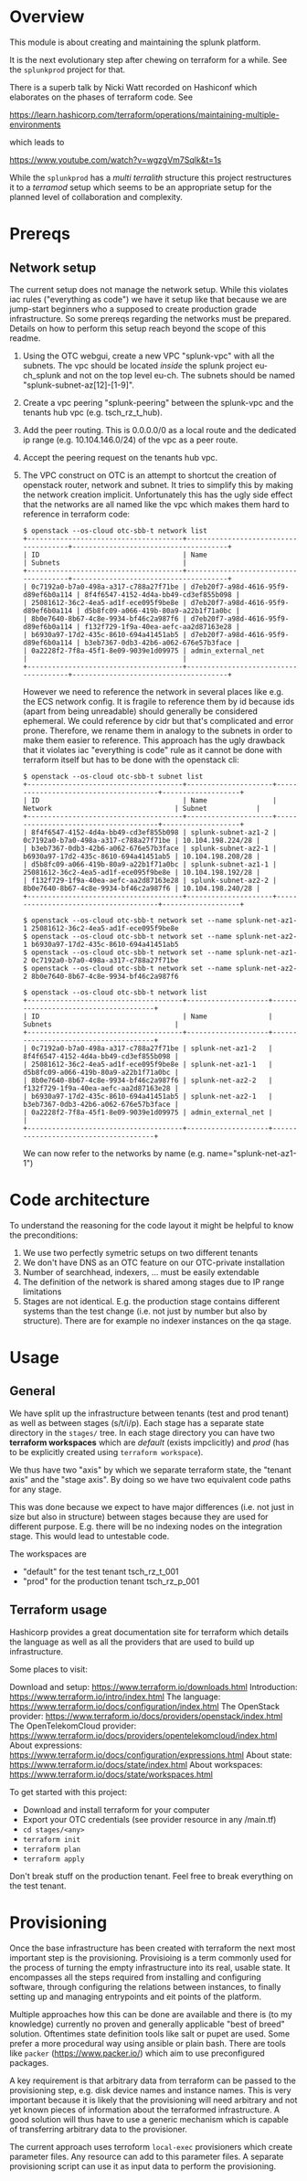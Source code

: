 # Overview

This module is about creating and maintaining the splunk platform.

It is the next evolutionary step after chewing on terraform for a while. See the `splunkprod` project for that.

There is a superb talk by Nicki Watt recorded on Hashiconf which elaborates on the phases of terraform code. See

https://learn.hashicorp.com/terraform/operations/maintaining-multiple-environments

which leads to

https://www.youtube.com/watch?v=wgzgVm7Sqlk&t=1s

While the `splunkprod` has a *multi terralith* structure this project restructures it to a *terramod* setup which seems to be an appropriate setup for the planned level of collaboration and complexity.

# Prereqs
## Network setup
The current setup does not manage the network setup. While this violates iac rules ("everything as code") we have it setup like that because we are jump-start beginners who a supposed to create production grade infrastructure. So some prereqs regarding the networks must be prepared. Details on how to perform this setup reach beyond the scope of this readme.

1. Using the OTC webgui, create a new VPC "splunk-vpc" with all the subnets. The vpc should be located *inside* the splunk project eu-ch_splunk and not on the top level eu-ch. The subnets should be named "splunk-subnet-az[12]-[1-9]".
1. Create a vpc peering "splunk-peering" between the splunk-vpc and the tenants hub vpc (e.g. tsch_rz_t_hub).
1. Add the peer routing. This is 0.0.0.0/0 as a local route and the dedicated ip range (e.g. 10.104.146.0/24) of the vpc as a peer route.
1. Accept the peering request on the tenants hub vpc.
1. The VPC construct on OTC is an attempt to shortcut the creation of openstack router, network and subnet. It tries to simplify this by making the network creation implicit. Unfortunately this has the ugly side effect that the networks are all named like the vpc which makes them hard to reference in terraform code:

    ```
    $ openstack --os-cloud otc-sbb-t network list
    +--------------------------------------+--------------------------------------+--------------------------------------+
    | ID                                   | Name                                 | Subnets                              |
    +--------------------------------------+--------------------------------------+--------------------------------------+
    | 0c7192a0-b7a0-498a-a317-c788a27f71be | d7eb20f7-a98d-4616-95f9-d89ef6b0a114 | 8f4f6547-4152-4d4a-bb49-cd3ef855b098 |
    | 25081612-36c2-4ea5-ad1f-ece095f9be8e | d7eb20f7-a98d-4616-95f9-d89ef6b0a114 | d5b8fc09-a066-419b-80a9-a22b1f71a0bc |
    | 8b0e7640-8b67-4c8e-9934-bf46c2a987f6 | d7eb20f7-a98d-4616-95f9-d89ef6b0a114 | f132f729-1f9a-40ea-aefc-aa2d87163e28 |
    | b6930a97-17d2-435c-8610-694a41451ab5 | d7eb20f7-a98d-4616-95f9-d89ef6b0a114 | b3eb7367-0db3-42b6-a062-676e57b3face |
    | 0a2228f2-7f8a-45f1-8e09-9039e1d09975 | admin_external_net                   |                                      |
    +--------------------------------------+--------------------------------------+--------------------------------------+
    ```
    However we need to reference the network in several places like e.g. the ECS network config. It is fragile to reference them by id because ids (apart from being unreadable) should generally be considered ephemeral. We could reference by cidr but that's complicated and error prone. Therefore, we rename them in analogy to the subnets in order to make them easier to reference. This approach has the ugly drawback that it violates iac "everything is code" rule as it cannot be done with terraform itself but has to be done with the openstack cli:

    ```
    $ openstack --os-cloud otc-sbb-t subnet list
    +--------------------------------------+---------------------+--------------------------------------+-------------------+
    | ID                                   | Name                | Network                              | Subnet            |
    +--------------------------------------+---------------------+--------------------------------------+-------------------+
    | 8f4f6547-4152-4d4a-bb49-cd3ef855b098 | splunk-subnet-az1-2 | 0c7192a0-b7a0-498a-a317-c788a27f71be | 10.104.198.224/28 |
    | b3eb7367-0db3-42b6-a062-676e57b3face | splunk-subnet-az2-1 | b6930a97-17d2-435c-8610-694a41451ab5 | 10.104.198.208/28 |
    | d5b8fc09-a066-419b-80a9-a22b1f71a0bc | splunk-subnet-az1-1 | 25081612-36c2-4ea5-ad1f-ece095f9be8e | 10.104.198.192/28 |
    | f132f729-1f9a-40ea-aefc-aa2d87163e28 | splunk-subnet-az2-2 | 8b0e7640-8b67-4c8e-9934-bf46c2a987f6 | 10.104.198.240/28 |
    +--------------------------------------+---------------------+--------------------------------------+-------------------+
    
    $ openstack --os-cloud otc-sbb-t network set --name splunk-net-az1-1 25081612-36c2-4ea5-ad1f-ece095f9be8e
    $ openstack --os-cloud otc-sbb-t network set --name splunk-net-az2-1 b6930a97-17d2-435c-8610-694a41451ab5
    $ openstack --os-cloud otc-sbb-t network set --name splunk-net-az1-2 0c7192a0-b7a0-498a-a317-c788a27f71be
    $ openstack --os-cloud otc-sbb-t network set --name splunk-net-az2-2 8b0e7640-8b67-4c8e-9934-bf46c2a987f6
    
    $ openstack --os-cloud otc-sbb-t network list
    +--------------------------------------+--------------------+--------------------------------------+
    | ID                                   | Name               | Subnets                              |
    +--------------------------------------+--------------------+--------------------------------------+
    | 0c7192a0-b7a0-498a-a317-c788a27f71be | splunk-net-az1-2   | 8f4f6547-4152-4d4a-bb49-cd3ef855b098 |
    | 25081612-36c2-4ea5-ad1f-ece095f9be8e | splunk-net-az1-1   | d5b8fc09-a066-419b-80a9-a22b1f71a0bc |
    | 8b0e7640-8b67-4c8e-9934-bf46c2a987f6 | splunk-net-az2-2   | f132f729-1f9a-40ea-aefc-aa2d87163e28 |
    | b6930a97-17d2-435c-8610-694a41451ab5 | splunk-net-az2-1   | b3eb7367-0db3-42b6-a062-676e57b3face |
    | 0a2228f2-7f8a-45f1-8e09-9039e1d09975 | admin_external_net |                                      |
    +--------------------------------------+--------------------+--------------------------------------+
    ```
    We can now refer to the networks by name (e.g. name="splunk-net-az1-1")

# Code architecture

To understand the reasoning for the code layout it might be helpful to know the preconditions:

1. We use two perfectly symetric setups on two different tenants
2. We don't have DNS as an OTC feature on our OTC-private installation
3. Number of searchhead, indexers, ... must be easily extendable
4. The definition of the network is shared among stages due to IP range limitations
5. Stages are not identical. E.g. the production stage contains different systems than the test change (i.e. not just by number but also by structure). There are for example no indexer instances on the qa stage.

# Usage

## General
We have split up the infrastructure between tenants (test and prod tenant) as well as between stages (s/t/i/p). Each stage has a separate state directory in the `stages/` tree. In each stage directory you can have two **terraform workspaces** which are *default* (exists impclicitly) and *prod* (has to be explicitly created using `terraform workspace`).

We thus have two "axis" by which we separate terraform state, the "tenant axis" and the "stage axis". By doing so we have two equivalent code paths for any stage.

This was done because we expect to have major differences (i.e. not just in size but also in structure) between stages because they are used for different purpose. E.g. there will be no indexing nodes on the integration stage. This would lead to untestable code.

The workspaces are

- "default" for the test tenant tsch_rz_t_001
- "prod" for the production tenant tsch_rz_p_001

## Terraform usage

Hashicorp provides a great documentation site for terraform which details the language as well as all the providers that are used to build up infrastructure.

Some places to visit:

Download and setup: https://www.terraform.io/downloads.html
Introduction: https://www.terraform.io/intro/index.html
The language: https://www.terraform.io/docs/configuration/index.html
The OpenStack provider: https://www.terraform.io/docs/providers/openstack/index.html
The OpenTelekomCloud provider: https://www.terraform.io/docs/providers/opentelekomcloud/index.html
About expressions: https://www.terraform.io/docs/configuration/expressions.html
About state: https://www.terraform.io/docs/state/index.html
About workspaces: https://www.terraform.io/docs/state/workspaces.html

To get started with this project:

- Download and install terraform for your computer
- Export your OTC credentials (see provider resource in any <stage>/main.tf)
- `cd stages/<any>`
- `terraform init`
- `terraform plan`
- `terraform apply`

Don't break stuff on the production tenant. Feel free to break everything on the test tenant.


# Provisioning

Once the base infrastructure has been created with terraform the next most
important step is the provisioning. Provisioing is a term commonly used for the
process of turning the empty infrastructure into its real, usable state. It
encompasses all the steps required from installing and configuring software,
through configuring the relations between instances, to finally setting up and
managing entrypoints and eit points of the platform.

Multiple approaches how this can be done are available and there is (to my
knowledge) currently no proven and generally applicable "best of breed"
solution. Oftentimes state definition tools like salt or pupet are used. Some
prefer a more procedural way using ansible or plain bash. There are tools like
`packer` (https://www.packer.io/) which aim to use preconfigured packages.

A key requirement is that arbitrary data from terraform can be passed to the
provisioning step, e.g. disk device names and instance names. This is very
important because it is likely that the provisioning will need arbitrary and
not yet known pieces of information about the terraformed infrastructure. A
good solution will thus have to use a generic mechanism which is capable of
transferring arbitrary data to the provisioner.

The current approach uses terroform `local-exec` provisioners which create
parameter files. Any resource can add to this parameter files. A separate
provisioning script can use it as input data to perform the provisioning.
